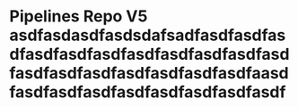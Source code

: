 # Pipelines Repo V5 asdfasdasdfasdsdafsadfasdfasdfasdfasdfasdfasdfasdfasdfasdfasdfasdfasdfasdfasdfasdfasdfasdfasdfaasdfasdfasdfasdfasdfasdfasdfasdfasdf
